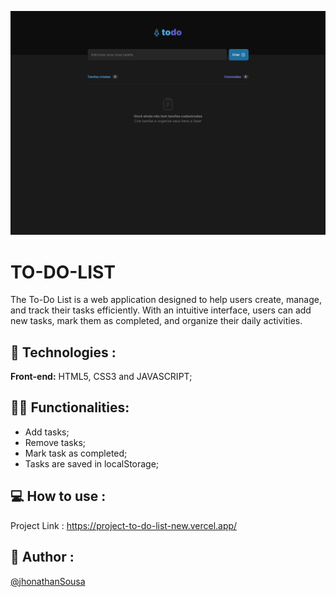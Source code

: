 ![alt text](capa.png)

# TO-DO-LIST

The To-Do List is a web application designed to help users create, manage, and track their tasks efficiently. With an intuitive interface, users can add new tasks, mark them as completed, and organize their daily activities.

## 🚀 Technologies :

**Front-end:** HTML5, CSS3 and JAVASCRIPT;

## 👩‍💻 Functionalities:

- Add tasks;
- Remove tasks;
- Mark task as completed;
- Tasks are saved in localStorage;

## 💻 How to use :

Project Link : https://project-to-do-list-new.vercel.app/

## 👨 Author :

[@jhonathanSousa](https://www.linkedin.com/in/jhonathan-alves-sousa/)
